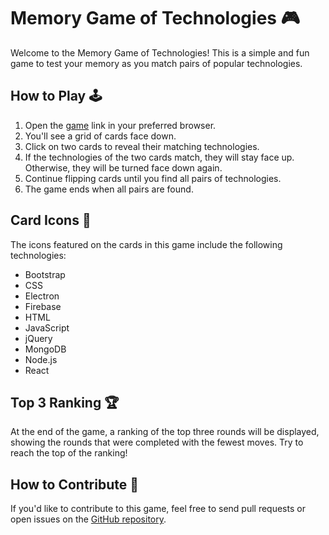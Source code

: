 # Memory Game of Technologies 🎮

Welcome to the Memory Game of Technologies! This is a simple and fun game to test your memory as you match pairs of popular technologies.

## How to Play 🕹️

1. Open the [game](https://eduardapontel.github.io/memory-game/) link in your preferred browser.
2. You'll see a grid of cards face down.
3. Click on two cards to reveal their matching technologies.
4. If the technologies of the two cards match, they will stay face up. Otherwise, they will be turned face down again.
5. Continue flipping cards until you find all pairs of technologies.
6. The game ends when all pairs are found.

## Card Icons 🚀

The icons featured on the cards in this game include the following technologies:

- Bootstrap
- CSS
- Electron
- Firebase
- HTML
- JavaScript
- jQuery
- MongoDB
- Node.js
- React

## Top 3 Ranking 🏆

At the end of the game, a ranking of the top three rounds will be displayed, showing the rounds that were completed with the fewest moves. Try to reach the top of the ranking!

## How to Contribute 🤝

If you'd like to contribute to this game, feel free to send pull requests or open issues on the [GitHub repository](https://github.com/eduardapontel/memory-game).
